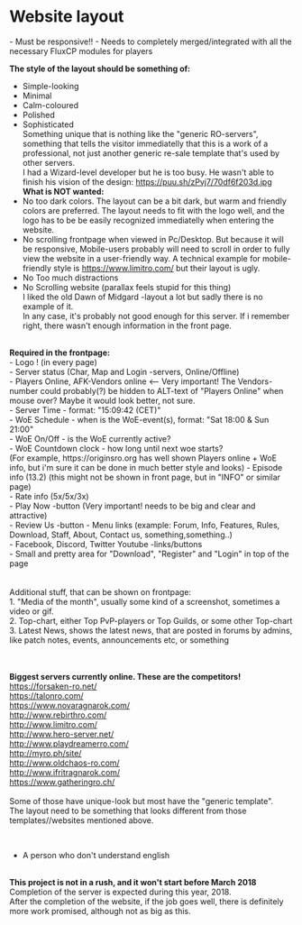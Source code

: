 <meta charset="UTF-8">
<h1><b>Website layout</b></h1>
- Must be responsive!!
- Needs to completely merged/integrated with all the necessary FluxCP modules for players

<b>The style of the layout should be something of: </b><br>
- Simple-looking <br>
- Minimal <br>
- Calm-coloured <br>
- Polished <br>
- Sophisticated<br>
Something unique that is nothing like the "generic RO-servers", something that tells the visitor immediatelly that this is a work of a professional, not just another generic re-sale template that's used by other servers. <br>
I had a Wizard-level developer but he is too busy. He wasn't able to finish his vision of the design: <a href="https://puu.sh/zPvj7/70df6f203d.jpg"> https://puu.sh/zPvj7/70df6f203d.jpg</a> <br>
<b>What is NOT wanted:</b><br>
- No too dark colors. The layout can be a bit dark, but warm and friendly colors are preferred. The layout needs to fit with the logo well, and the logo has to be be easily recognized immediatelly when entering the website.
- No scrolling frontpage when viewed in Pc/Desktop. But because it will be responsive, Mobile-users probably will need to scroll in order to fully view the website in a user-friendly way. A technical example for mobile-friendly style is https://www.limitro.com/ but their layout is ugly.
- No Too much distractions <br>
- No Scrolling website (parallax feels stupid for this thing) <br>
I liked the old Dawn of Midgard -layout a lot but sadly there is no example of it. <br>
In any case, it's probably not good enough for this server. If i remember right, there wasn't enough information in the front page.<br>
<br>
<b>Required in the frontpage:<br></b>
- Logo ! (in every page)<br>
- Server status (Char, Map and Login -servers, Online/Offline)<br>
- Players Online, AFK-Vendors online <-- Very important! The Vendors-number could probably(?) be hidden to ALT-text of "Players Online" when mouse over? Maybe it would look better, not sure.<br>
- Server Time - format: "15:09:42 (CET)"<br>
- WoE Schedule - when is the WoE-event(s), format: "Sat 18:00 & Sun 21:00"<br>
- WoE On/Off - is the WoE currently active?<br>
- WoE Countdown clock - how long until next woe starts?<br>
(For example, https://originsro.org has well shown Players online + WoE info, but i'm sure it can be done in much better style and looks) 
- Episode info (13.2) (this might not be shown in front page, but in "INFO" or similar page)<br> 
- Rate info (5x/5x/3x)<br>
- Play Now -button (Very important! needs to be big and clear and attractive)<br>
- Review Us -button 
- Menu links (example: Forum, Info, Features, Rules, Download, Staff, About, Contact us, something,something..)<br>
- Facebook, Discord, Twitter Youtube -links/buttons<br>
- Small and pretty area for "Download", "Register" and "Login" in top of the page<br>
<br><br>
 Additional stuff, that can be shown on frontpage: <br>
1. "Media of the month", usually some kind of a screenshot, sometimes a video or gif.<br>
2. Top-chart, either Top PvP-players or Top Guilds, or some other Top-chart<br>
3. Latest News, shows the latest news, that are posted in forums by admins, like patch notes, events, announcements etc, or something<br>



<b><br><br>Biggest servers currently online. These are the competitors!<br></b>
<a href="https://forsaken-ro.net/">https://forsaken-ro.net/</a><br>
<a href="https://talonro.com/">https://talonro.com/</a><br>
<a href="https://www.novaragnarok.com/">https://www.novaragnarok.com/</a><br>
<a href="http://www.rebirthro.com/">http://www.rebirthro.com/</a><br>
<a href="http://www.limitro.com/">http://www.limitro.com/</a><br>
<a href="http://www.hero-server.net/">http://www.hero-server.net/</a> <br>
<a href="http://www.playdreamerro.com/">http://www.playdreamerro.com/</a><br>
<a href="http://myro.ph/site/">http://myro.ph/site/</a><br>
<a href="http://www.oldchaos-ro.com/">http://www.oldchaos-ro.com/</a> <br>
<a href="http://www.ifritragnarok.com/">http://www.ifritragnarok.com/</a> <br>
<a href="https://www.gatheringro.ch/">https://www.gatheringro.ch/</a> <br>
<br>
Some of those have unique-look but most have the "generic template".<br>
The layout need to be something that looks different from those templates//websites mentioned above.<br>



<br>

- A person who don't understand english <br>
<br>
<b>This project is not in a rush, and it won't start before March 2018</b><br>
Completion of the server is expected during this year, 2018.<br>
After the completion of the website, if the job goes well, there is definitely more work promised, although not as big as this. 



